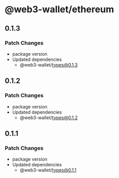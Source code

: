 # @web3-wallet/ethereum

## 0.1.3

### Patch Changes

- package version
- Updated dependencies
  - @web3-wallet/types@0.1.3

## 0.1.2

### Patch Changes

- package version
- Updated dependencies
  - @web3-wallet/types@0.1.2

## 0.1.1

### Patch Changes

- package version
- Updated dependencies
  - @web3-wallet/types@0.1.1
